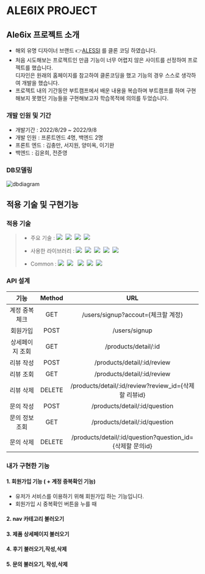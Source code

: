 # ALE6IX PROJECT

## Ale6ix 프로젝트 소개

- 해외 유명 디자이너 브랜드 👉[ALESSI](http://alessi.co.kr) 를 클론 코딩 하였습니다.
- 처음 시도해보는 프로젝트인 만큼 기능이 너무 어렵지 않은 사이트를 선정하여 프로젝트를 했습니다. <br/>디자인은 원래의 홈페이지를 참고하여 클론코딩을 했고 기능의 경우 스스로 생각하여 개발을 했습니다.
- 프로젝트 내의 기간동안 부트캠프에서 배운 내용을 복습하며 부트캠프를 하며 구현해보지 못했던 기능들을 구현해보고자 학습목적에 의의를 두었습니다.

### 개발 인원 및 기간

- 개발기간 : 2022/8/29 ~ 2022/9/8
- 개발 인원 : 프론트엔드 4명, 백엔드 2명
- 프론트 엔드 : 김충만, 서지원, 양미옥, 이기완
- 백엔드 : 김윤희, 전준영

### DB모델링

 ![dbdiagram](https://user-images.githubusercontent.com/108918591/189637074-f0625129-197c-4797-b49c-8d292311a169.png)
 
## 적용 기술 및 구현기능

### 적용 기술

> - 주요 기술 : 
<img src = "https://img.shields.io/badge/-JavaScript-%23F7DF1E?style=for-the-badge&logo=JavaScript&logoColor=white"/>&nbsp;
<img src = "https://img.shields.io/badge/-Node.js-%23339933?style=for-the-badge&logo=Node.js&logoColor=white"/>&nbsp;
<img src = "https://img.shields.io/badge/-Express-%23000000?style=for-the-badge&logo=Express&logoColor=white"/>&nbsp;
<img src = "https://img.shields.io/badge/-MySQL-%234479A1?style=for-the-badge&logo=MySQL&logoColor=white"/>&nbsp;
>
> - 사용한 라이브러리 :
<img src = "https://img.shields.io/badge/-typeorm-orange?style=for-the-badge&logo=typeorm&logoColor=white"/>&nbsp;
<img src = "https://img.shields.io/badge/-Nodemon-%2376D04B?style=for-the-badge&logo=Nodemon&logoColor=white"/>&nbsp;
<img src = "https://img.shields.io/badge/-JSON%20Web%20Tokens-%23000000?style=for-the-badge&logo=JSON%20Web%20Tokens&logoColor=white"/>&nbsp;
<img src = "https://img.shields.io/badge/-bcrypt-%23000000?style=for-the-badge"/>&nbsp;
<img src = "https://img.shields.io/badge/-.ENV-%23ECD53F?style=for-the-badge&logo=.ENV&logoColor=black"/> &nbsp;
>
> - Common :
<img src = "https://img.shields.io/badge/-RESTful%20API-%23000000?style=for-the-badge"/>&nbsp;
<img src = "https://img.shields.io/badge/-Postman-%23FF6C37?style=for-the-badge&logo=Postman&logoColor=white"/> &nbsp;
<img src = "https://img.shields.io/badge/-Git-%23F05032?style=for-the-badge&logo=Git&logoColor=white"/>&nbsp;
<img src ="https://img.shields.io/badge/-GitHub-%23181717?style=for-the-badge&logo=GitHub&logoColor=white"/>&nbsp;
<img src = "https://img.shields.io/badge/-Slack-%234A154B?style=for-the-badge&logo=Slack&logoColor=white"/>&nbsp;

### API 설계
|기능|Method|URL|
|:---:|:---:|:---:|
|계정 중복체크|GET|/users/signup?accout={체크할 계정}|
|회원가입|POST|/users/signup|
|상세페이지 조회|GET|/products/detail/:id|
|리뷰 작성|POST|/products/detail/:id/review|
|리뷰 조회|GET|/products/detail/:id/review|
|리뷰 삭제|DELETE|/products/detail/:id/review?review_id={삭제할 리뷰id}|
|문의 작성|POST|/products/detail/:id/question|
|문의 정보 조회|GET|/products/detail/:id/question|
|문의 삭제|DELETE|/products/detail/:id/question?question_id={삭제할 문의id}|


### 내가 구현한 기능

#### 1. 회원가입 기능 ( + 계정 중복확인 기능)
- 유저가 서비스를 이용하기 위해 회원가입 하는 기능입니다.
- 회원가입 시 중복확인 버튼을 누를 때 

#### 2. nav 카테고리 불러오기

#### 3. 제품 상세페이지 불러오기

#### 4. 후기 불러오기,작성,삭제

#### 5. 문의 불러오기, 작성,삭제
